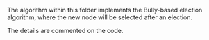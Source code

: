 The algorithm within this folder implements the Bully-based election algorithm, 
where the new node will be selected after an election.

The details are commented on the code.
